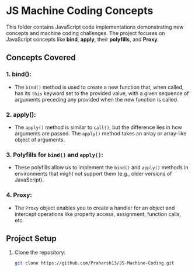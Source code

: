# JS Machine Coding Concepts

This folder contains JavaScript code implementations demonstrating new concepts and machine coding challenges. The project focuses on JavaScript concepts like **bind**, **apply**, their **polyfills**, and **Proxy**.

## Concepts Covered

### 1. **bind()**:
   - The `bind()` method is used to create a new function that, when called, has its `this` keyword set to the provided value, with a given sequence of arguments preceding any provided when the new function is called.

### 2. **apply()**:
   - The `apply()` method is similar to `call()`, but the difference lies in how arguments are passed. The `apply()` method takes an array or array-like object of arguments.

### 3. **Polyfills for `bind()` and `apply()`**:
   - These polyfills allow us to implement the `bind()` and `apply()` methods in environments that might not support them (e.g., older versions of JavaScript).

### 4. **Proxy**:
   - The `Proxy` object enables you to create a handler for an object and intercept operations like property access, assignment, function calls, etc.

## Project Setup

1. Clone the repository:
   ```bash
   git clone https://github.com/Praharsh13/JS-Machine-Coding.git